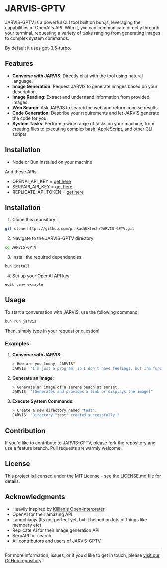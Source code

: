 # JARVIS-GPTV

<!-- ![JARVIS-GPTV Logo](path/to/logo.png) -->

JARVIS-GPTV is a powerful CLI tool built on bun.js, leveraging the capabilities of OpenAI's API. With it, you can communicate directly through your terminal, requesting a variety of tasks ranging from generating images to complex system commands.

By default it uses gpt-3.5-turbo.

## Features

- **Converse with JARVIS**: Directly chat with the tool using natural language.
- **Image Generation**: Request JARVIS to generate images based on your description.
- **Image Reading**: Extract and understand information from provided images.
- **Web Search**: Ask JARVIS to search the web and return concise results.
- **Code Generation**: Describe your requirements and let JARVIS generate the code for you.
- **System Tasks**: Perform a wide range of tasks on your machine, from creating files to executing complex bash, AppleScript, and other CLI scripts.

## Installation
- Node or Bun Installed on your machine

And these APIs
- OPENAI_API_KEY =  [get here](https://openai.com/blog/openai-api)
- SERPAPI_API_KEY = [get here](https://serpapi.com/)
- REPLICATE_API_TOKEN = [get here](https://replicate.com/)

## Installation

1. Clone this repository:
```bash
git clone https://github.com/prakashUXtech/JARVIS-GPTV.git
```

2. Navigate to the JARVIS-GPTV directory:
```bash
cd JARVIS-GPTV
```

3. Install the required dependencies:
```bash
bun install
```

4. Set up your OpenAI API key:
```bash
edit .env exmaple
```

## Usage

To start a conversation with JARVIS, use the following command:

```bash
bun run jarvis
```

Then, simply type in your request or question!

### Examples:

1. **Converse with JARVIS**:
    ```bash
    > How are you today, JARVIS?
    JARVIS: "I'm just a program, so I don't have feelings, but I'm functioning optimally! How can I assist you?"
    ```

2. **Generate an Image**:
    ```bash
    > Generate an image of a serene beach at sunset.
    JARVIS: "[Generates and provides a link or displays the image]"
    ```

3. **Execute System Commands**:
    ```bash
    > Create a new directory named "test".
    JARVIS: "Directory "test" created successfully!"
    ```

## Contribution

If you'd like to contribute to JARVIS-GPTV, please fork the repository and use a feature branch. Pull requests are warmly welcome.

## License

This project is licensed under the MIT License - see the [LICENSE.md](LICENSE.md) file for details.

## Acknowledgments

- Heavily inspired by [Killian's Open-Interpreter](https://github.com/KillianLucas/open-interpreter)
- OpenAI for their amazing API.
- Langchianjs (Its not perfect yet, but it helped on lots of things like memoery etc)
- Replicate AI for their Image generation API
- SerpAPI for search
- All contributors and users of JARVIS-GPTV.

---

For more information, issues, or if you'd like to get in touch, please [visit our GitHub repository](https://github.com/prakashUXtech/JARVIS-GPTV).
